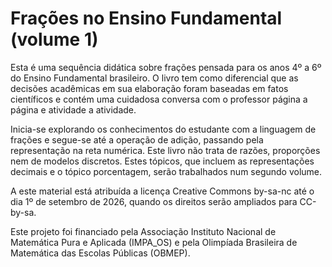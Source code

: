 # Frações no Ensino Fundamental (volume 1)
Esta é uma sequência didática sobre frações pensada para os anos 4º a 6º do Ensino Fundamental brasileiro. O livro tem como diferencial que as decisões acadêmicas em sua elaboração foram baseadas em fatos científicos e contém uma cuidadosa conversa com o professor página a página e atividade a atividade.

Inicia-se explorando os conhecimentos do estudante com a linguagem de frações e segue-se até a operação de adição, passando pela representação na reta numérica. Este livro não trata de razões, proporções nem de modelos discretos. Estes tópicos, que incluem as representações decimais e o tópico porcentagem, serão trabalhados num segundo volume.

A este material está atribuída a licença Creative Commons by-sa-nc até o dia 1º de setembro de 2026, quando os direitos serão ampliados para CC-by-sa.

Este projeto foi financiado pela Associação Instituto Nacional de Matemática Pura e Aplicada (IMPA_OS) e pela Olimpíada Brasileira de Matemática das Escolas Públicas (OBMEP).

